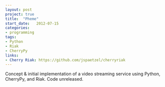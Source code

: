 ```yaml
---
layout: post
project: true
title:  "Pheme"
start_date:   2012-07-15
categories:
- programming
tags:
- Python
- Riak
- CherryPy
links:
- Cherry Riak: https://github.com/jspaetzel/cherryriak
---
```


Concept & initial implementation of a video streaming service using Python, CherryPy, and Riak. Code unreleased.
